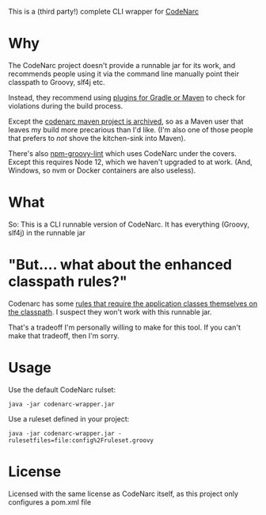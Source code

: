 This is a (third party!) complete CLI wrapper for [CodeNarc](https://codenarc.github.io/CodeNarc/)

Why
=======================================

The CodeNarc project doesn't provide a runnable jar for its work, and recommends people using it via the command line manually point their classpath to Groovy, slf4j etc.

Instead, they recommend using [plugins for Gradle or Maven](https://codenarc.github.io/CodeNarc/codenarc-other-tools-frameworks.html) to check for violations during the build process.

Except the [codenarc maven project is archived](https://github.com/gleclaire/codenarc-maven-plugin), so as a Maven user that leaves my build more precarious than I'd like. (I'm also one of those people that prefers to _not_ shove the kitchen-sink into Maven).

There's also [npm-groovy-lint](https://www.npmjs.com/package/npm-groovy-lint) which uses CodeNarc under the covers. Except this requires Node 12, which we haven't upgraded to at work. (And, Windows, so nvm or Docker containers are also useless).

What
======================================

So: This is a CLI runnable version of CodeNarc. It has everything (Groovy, slf4j) in the runnable jar


"But.... what about the enhanced classpath rules?"
=====================================

Codenarc has some [rules that require the application classes themselves on the classpath](https://codenarc.github.io/CodeNarc/codenarc-rules-enhanced.html). I suspect they won't work with this runnable jar.

That's a tradeoff I'm personally willing to make for this tool. If you can't make that tradeoff, then I'm sorry.

Usage
====================================

Use the default CodeNarc rulset:

    java -jar codenarc-wrapper.jar 
	
Use a ruleset defined in your project:	
	
	java -jar codenarc-wrapper.jar -rulesetfiles=file:config%2Fruleset.groovy
	


License
===================================

Licensed with the same license as CodeNarc itself, as this project only configures a pom.xml file

